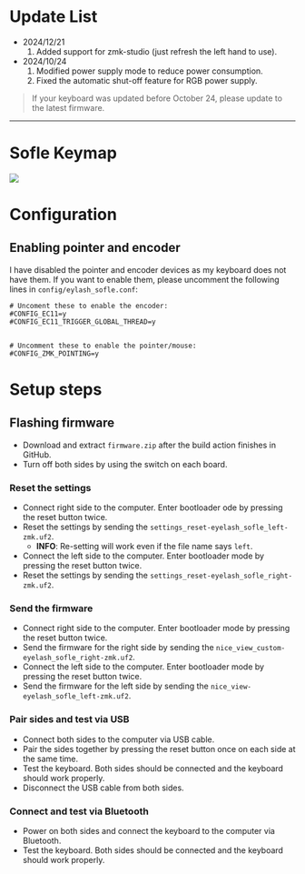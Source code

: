 # Update List

- 2024/12/21
  1. Added support for zmk-studio (just refresh the left hand to use).
- 2024/10/24
  1. Modified power supply mode to reduce power consumption.
  2. Fixed the automatic shut-off feature for RGB power supply.

> If your keyboard was updated before October 24, please update to the latest firmware.

---

# Sofle Keymap

<img src="keymap-drawer/sofle.svg" >

# Configuration

## Enabling pointer and encoder

I have disabled the pointer and encoder devices as my keyboard does not have them. If you want to enable them, please uncomment the following lines in `config/eylash_sofle.conf`:

```
# Uncoment these to enable the encoder:
#CONFIG_EC11=y
#CONFIG_EC11_TRIGGER_GLOBAL_THREAD=y


# Uncomment these to enable the pointer/mouse:
#CONFIG_ZMK_POINTING=y

```

# Setup steps

## Flashing firmware

- Download and extract `firmware.zip` after the build action finishes in GitHub.
- Turn off both sides by using the switch on each board.

### Reset the settings

- Connect right side to the computer. Enter bootloader ode by pressing the reset button twice.
- Reset the settings by sending the `settings_reset-eyelash_sofle_left-zmk.uf2`.
  - **INFO**: Re-setting will work even if the file name says `left`.
- Connect the left side to the computer. Enter bootloader mode by pressing the reset button twice.
- Reset the settings by sending the `settings_reset-eyelash_sofle_right-zmk.uf2`.

### Send the firmware

- Connect right side to the computer. Enter bootloader mode by pressing the reset button twice.
- Send the firmware for the right side by sending the `nice_view_custom-eyelash_sofle_right-zmk.uf2`.
- Connect the left side to the computer. Enter bootloader mode by pressing the reset button twice.
- Send the firmware for the left side by sending the `nice_view-eyelash_sofle_left-zmk.uf2`.

### Pair sides and test via USB

- Connect both sides to the computer via USB cable.
- Pair the sides together by pressing the reset button once on each side at the same time.
- Test the keyboard. Both sides should be connected and the keyboard should work properly.
- Disconnect the USB cable from both sides.

### Connect and test via Bluetooth

- Power on both sides and connect the keyboard to the computer via Bluetooth.
- Test the keyboard. Both sides should be connected and the keyboard should work properly.
